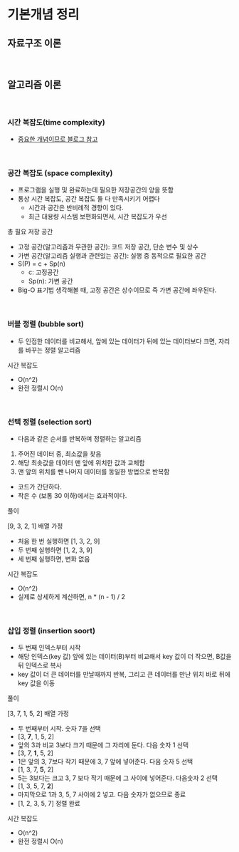 # 기본개념 정리

## 자료구조 이론

<br>

## 알고리즘 이론

<br>

### <strong>시간 복잡도(time complexity)</strong>

- [중요한 개념이므로 블로그 참고](https://blog.naver.com/wdudtlrw/222263409365)

<br>

### <strong>공간 복잡도 (space complexity)</strong>

- 프로그램을 실행 및 완료하는데 필요한 저장공간의 양을 뜻함
- 통상 시간 복잡도, 공간 복잡도 둘 다 만족시키기 어렵다
  - 시간과 공간은 반비례적 경향이 있다.
  - 최근 대용량 시스템 보편화되면서, 시간 복잡도가 우선

총 필요 저장 공간

- 고정 공간(알고리즘과 무관한 공간): 코드 저장 공간, 단순 변수 및 상수
- 가변 공간(알고리즘 실행과 관련있는 공간): 실행 중 동적으로 필요한 공간
- S(P) = c + Sp(n)
  - c: 고정공간
  - Sp(n): 가변 공간
- Big-O 표기법 생각해볼 때, 고정 공간은 상수이므로 즉 가변 공간에 좌우된다.

<br>

### <strong>버블 정렬 (bubble sort)</strong>

- 두 인접한 데이터를 비교해서, 앞에 있는 데이터가 뒤에 있는 데이터보다 크면, 자리를 바꾸는 정렬 알고리즘

시간 복잡도

- O(n^2)
- 완전 정렬시 O(n)

<br>

### <strong>선택 정렬 (selection sort)</strong>

- 다음과 같은 순서를 반복하며 정렬하는 알고리즘

1. 주어진 데이터 중, 최소값을 찾음
2. 해당 최솟값을 데이터 맨 앞에 위치한 값과 교체함
3. 맨 앞의 위치를 뺀 나머지 데이터를 동일한 방법으로 반복함

- 코드가 간단하다.
- 작은 수 (보통 30 이하)에서는 효과적이다.

풀이

[9, 3, 2, 1] 배열 가정

- 처음 한 번 실행하면 [1, 3, 2, 9]
- 두 번째 실행하면 [1, 2, 3, 9]
- 세 번째 실행하면, 변화 없음

시간 복잡도

- O(n^2)
- 실제로 상세하게 계산하면, n \* (n - 1) / 2

<br>

### <strong>삽입 정렬 (insertion soort)</strong>

- 두 번째 인덱스부터 시작
- 해당 인덱스(key 값) 앞에 있는 데이터(B)부터 비교해서 key 값이 더 작으면, B값을 뒤 인덱스로 복사
- key 값이 더 큰 데이터를 만날때까지 반복, 그리고 큰 데이터를 만난 위치 바로 뒤에 key 값을 이동

풀이

[3, 7, 1, 5, 2] 배열 가정

- 두 번째부터 시작. 숫자 7을 선택
- [3, <b>7</b>, 1, 5, 2]
- 앞의 3과 비교 3보다 크기 때문에 그 자리에 둔다. 다음 숫자 1 선택
- [3, 7, <b>1</b>, 5, 2]
- 1은 앞의 3, 7보다 작기 때문에 3, 7 앞에 넣어준다. 다음 숫자 5 선택
- [1, 3, 7, <b>5</b>, 2]
- 5는 3보다는 크고 3, 7 보다 작기 때문에 그 사이에 넣어준다. 다음숫자 2 선택
- [1, 3, 5, 7, <b>2</b>]
- 마지막으로 1과 3, 5, 7 사이에 2 넣고. 다음 숫자가 없으므로 종료
- [1, 2, 3, 5, 7] 정렬 완료

시간 복잡도

- O(n^2)
- 완전 정렬시 O(n)

<br>
